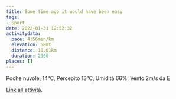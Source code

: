 ```yaml
---
title: Some time ago it would have been easy
tags:
- Sport
date: 2022-01-31 12:52:32
activitydata:
  pace: 4:56min/km
  elevation: 58mt
  distance: 10.01km
  duration: 2960
places: []
---
```


Poche nuvole, 14°C, Percepito 13°C, Umidità 66%, Vento 2m/s da E

<!--more-->

[Link all'attività](https://strava.com/activities/6609565042).